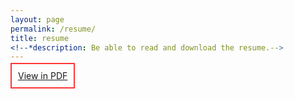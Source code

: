 ```yaml
---
layout: page
permalink: /resume/
title: resume
<!--*description: Be able to read and download the resume.-->
---
```


<article class="post-content">
	<div><a class="button" style="border: 2px solid #FF3636; padding:10px;" href="/docs/hw_choi.pdf">View in PDF</a></div>
</article>
